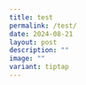 ```yaml
---
title: test
permalink: /test/
date: 2024-08-21
layout: post
description: ""
image: ""
variant: tiptap
---
```

